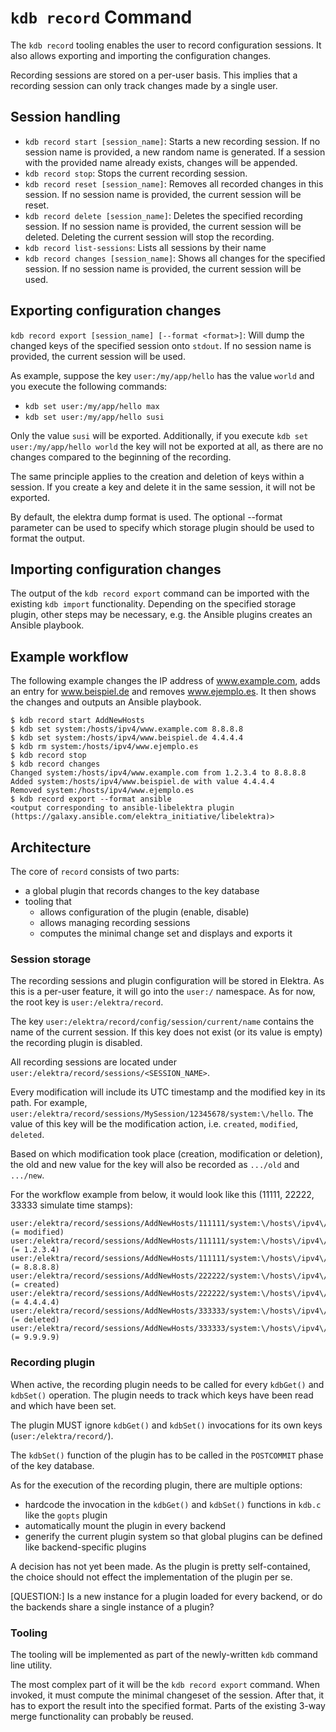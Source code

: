 # `kdb record` Command

The `kdb record` tooling enables the user to record configuration sessions. It also allows exporting and importing the configuration changes.

Recording sessions are stored on a per-user basis. This implies that a recording session can only track changes made by a single user.

## Session handling

* `kdb record start [session_name]`: Starts a new recording session. If no session name is provided, a new random name is generated. If a session with the provided name already exists, changes will be appended.
* `kdb record stop`: Stops the current recording session. 
* `kdb record reset [session_name]`: Removes all recorded changes in this session. If no session name is provided, the current session will be reset.
* `kdb record delete [session_name]`: Deletes the specified recording session. If no session name is provided, the current session will be deleted. Deleting the current session will stop the recording. 
* `kdb record list-sessions`: Lists all sessions by their name
* `kdb record changes [session_name]`: Shows all changes for the specified session. If no session name is provided, the current session will be used. 

## Exporting configuration changes

`kdb record export [session_name] [--format <format>]`: Will dump the changed keys of the specified session onto `stdout`. If no session name is provided, the current session will be used. 

As example, suppose the key `user:/my/app/hello` has the value `world` and you execute the following commands:
* `kdb set user:/my/app/hello max`
* `kdb set user:/my/app/hello susi`

Only the value `susi` will be exported. Additionally, if you execute `kdb set user:/my/app/hello world` the key will not be exported at all, as there are no changes compared to the beginning of the recording.

The same principle applies to the creation and deletion of keys within a session. If you create a key and delete it in the same session, it will not be exported.

By default, the elektra dump format is used. The optional --format parameter can be used to specify which storage plugin should be used to format the output.

## Importing configuration changes

The output of the `kdb record export` command can be imported with the existing `kdb import` functionality. Depending on the specified storage plugin, other steps may be necessary, e.g. the Ansible plugins creates an Ansible playbook.

## Example workflow

The following example changes the IP address of www.example.com, adds an entry for www.beispiel.de and removes www.ejemplo.es. It then shows the changes and outputs an Ansible playbook.

```
$ kdb record start AddNewHosts
$ kdb set system:/hosts/ipv4/www.example.com 8.8.8.8
$ kdb set system:/hosts/ipv4/www.beispiel.de 4.4.4.4
$ kdb rm system:/hosts/ipv4/www.ejemplo.es
$ kdb record stop
$ kdb record changes
Changed system:/hosts/ipv4/www.example.com from 1.2.3.4 to 8.8.8.8
Added system:/hosts/ipv4/www.beispiel.de with value 4.4.4.4
Removed system:/hosts/ipv4/www.ejemplo.es
$ kdb record export --format ansible
<output corresponding to ansible-libelektra plugin (https://galaxy.ansible.com/elektra_initiative/libelektra)>
```

## Architecture

The core of `record` consists of two parts: 
* a global plugin that records changes to the key database
* tooling that
  - allows configuration of the plugin (enable, disable)
  - allows managing recording sessions
  - computes the minimal change set and displays and exports it 

### Session storage

The recording sessions and plugin configuration will be stored in Elektra. As this is a per-user feature, it will go into the `user:/` namespace. As for now, the root key is `user:/elektra/record`.

The key `user:/elektra/record/config/session/current/name` contains the name of the current session. If this key does not exist (or its value is empty) the recording plugin is disabled.

All recording sessions are located under `user:/elektra/record/sessions/<SESSION_NAME>`.

Every modification will include its UTC timestamp and the modified key in its path. 
For example, `user:/elektra/record/sessions/MySession/12345678/system:\/hello`. The value of this key will be the modification action, i.e. `created`, `modified`, `deleted`.

Based on which modification took place (creation, modification or deletion), the old and new value for the key will also be recorded as `.../old` and `.../new`.

For the workflow example from below, it would look like this (11111, 22222, 33333 simulate time stamps):
```
user:/elektra/record/sessions/AddNewHosts/111111/system:\/hosts\/ipv4\/www.example.com (= modified)
user:/elektra/record/sessions/AddNewHosts/111111/system:\/hosts\/ipv4\/www.example.com/old (= 1.2.3.4)
user:/elektra/record/sessions/AddNewHosts/111111/system:\/hosts\/ipv4\/www.example.com/new (= 8.8.8.8)
user:/elektra/record/sessions/AddNewHosts/222222/system:\/hosts\/ipv4\/www.beispiel.de (= created)
user:/elektra/record/sessions/AddNewHosts/222222/system:\/hosts\/ipv4\/www.beispiel.de/new (= 4.4.4.4)
user:/elektra/record/sessions/AddNewHosts/333333/system:\/hosts\/ipv4\/www.ejemplo.es (= deleted)
user:/elektra/record/sessions/AddNewHosts/333333/system:\/hosts\/ipv4\/www.ejemplo.es/old (= 9.9.9.9)
``` 

### Recording plugin

When active, the recording plugin needs to be called for every `kdbGet()` and `kdbSet()` operation. 
The plugin needs to track which keys have been read and which have been set. 

The plugin MUST ignore `kdbGet()` and `kdbSet()` invocations for its own keys (`user:/elektra/record/`).

The `kdbSet()` function of the plugin has to be called in the `POSTCOMMIT` phase of the key database.

As for the execution of the recording plugin, there are multiple options:
* hardcode the invocation in the `kdbGet()` and `kdbSet()` functions in `kdb.c` like the `gopts` plugin
* automatically mount the plugin in every backend
* generify the current plugin system so that global plugins can be defined like backend-specific plugins   

A decision has not yet been made. As the plugin is pretty self-contained, the choice should not effect the implementation of the plugin per se.

[QUESTION:] Is a new instance for a plugin loaded for every backend, or do the backends share a single instance of a plugin?

### Tooling

The tooling will be implemented as part of the newly-written `kdb` command line utility.

The most complex part of it will be the `kdb record export` command. 
When invoked, it must compute the minimal changeset of the session.
After that, it has to export the result into the specified format.
Parts of the existing 3-way merge functionality can probably be reused. 
 
